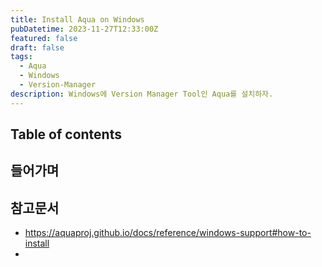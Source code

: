 ```yaml
---
title: Install Aqua on Windows
pubDatetime: 2023-11-27T12:33:00Z
featured: false
draft: false
tags:
  - Aqua
  - Windows
  - Version-Manager
description: Windows에 Version Manager Tool인 Aqua를 설치하자.
---
```


## Table of contents

## 들어가며

## 참고문서

- <https://aquaproj.github.io/docs/reference/windows-support#how-to-install>
-
